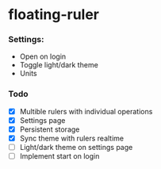 # floating-ruler

### Settings:
* Open on login
* Toggle light/dark theme
* Units


### Todo
* [x] Multible rulers with individual operations
* [x] Settings page
* [x] Persistent storage
* [x] Sync theme with rulers realtime
* [ ] Light/dark theme on settings page
* [ ] Implement start on login